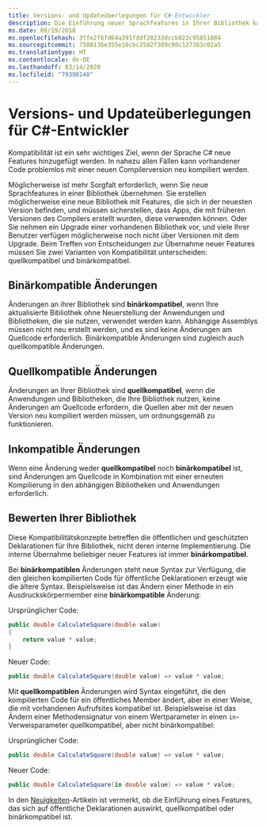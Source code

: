 ```yaml
---
title: Versions- und Updateüberlegungen für C#-Entwickler
description: Die Einführung neuer Sprachfeatures in Ihrer Bibliothek kann sich auf den Code auswirken, der sie verwendet.
ms.date: 09/19/2018
ms.openlocfilehash: 3ffe2f6fd64a391fddf28233dccb022c95851884
ms.sourcegitcommit: 7588136e355e10cbc2582f389c90c127363c02a5
ms.translationtype: HT
ms.contentlocale: de-DE
ms.lasthandoff: 03/14/2020
ms.locfileid: "79398148"
---
```

# <a name="version-and-update-considerations-for-c-developers"></a>Versions- und Updateüberlegungen für C#-Entwickler

Kompatibilität ist ein sehr wichtiges Ziel, wenn der Sprache C# neue Features hinzugefügt werden. In nahezu allen Fällen kann vorhandener Code problemlos mit einer neuen Compilerversion neu kompiliert werden.

Möglicherweise ist mehr Sorgfalt erforderlich, wenn Sie neue Sprachfeatures in einer Bibliothek übernehmen. Sie erstellen möglicherweise eine neue Bibliothek mit Features, die sich in der neuesten Version befinden, und müssen sicherstellen, dass Apps, die mit früheren Versionen des Compilers erstellt wurden, diese verwenden können. Oder Sie nehmen ein Upgrade einer vorhandenen Bibliothek vor, und viele Ihrer Benutzer verfügen möglicherweise noch nicht über Versionen mit dem Upgrade. Beim Treffen von Entscheidungen zur Übernahme neuer Features müssen Sie zwei Varianten von Kompatibilität unterscheiden: quellkompatibel und binärkompatibel.

## <a name="binary-compatible-changes"></a>Binärkompatible Änderungen

Änderungen an ihrer Bibliothek sind **binärkompatibel**, wenn Ihre aktualisierte Bibliothek ohne Neuerstellung der Anwendungen und Bibliotheken, die sie nutzen, verwendet werden kann. Abhängige Assemblys müssen nicht neu erstellt werden, und es sind keine Änderungen am Quellcode erforderlich. Binärkompatible Änderungen sind zugleich auch quellkompatible Änderungen.

## <a name="source-compatible-changes"></a>Quellkompatible Änderungen

Änderungen an Ihrer Bibliothek sind **quellkompatibel**, wenn die Anwendungen und Bibliotheken, die Ihre Bibliothek nutzen, keine Änderungen am Quellcode erfordern, die Quellen aber mit der neuen Version neu kompiliert werden müssen, um ordnungsgemäß zu funktionieren.

## <a name="incompatible-changes"></a>Inkompatible Änderungen

Wenn eine Änderung weder **quellkompatibel** noch **binärkompatibel** ist, sind Änderungen am Quellcode in Kombination mit einer erneuten Kompilierung in den abhängigen Bibliotheken und Anwendungen erforderlich.

## <a name="evaluate-your-library"></a>Bewerten Ihrer Bibliothek

Diese Kompatibilitätskonzepte betreffen die öffentlichen und geschützten Deklarationen für Ihre Bibliothek, nicht deren interne Implementierung. Die interne Übernahme beliebiger neuer Features ist immer **binärkompatibel**.  

Bei **binärkompatiblen** Änderungen steht neue Syntax zur Verfügung, die den gleichen kompilierten Code für öffentliche Deklarationen erzeugt wie die ältere Syntax. Beispielsweise ist das Ändern einer Methode in ein Ausdruckskörpermember eine **binärkompatible** Änderung:

Ursprünglicher Code:

```csharp
public double CalculateSquare(double value)
{
    return value * value;
}
```

Neuer Code:

```csharp
public double CalculateSquare(double value) => value * value;
```

Mit **quellkompatiblen** Änderungen wird Syntax eingeführt, die den kompilierten Code für ein öffentliches Member ändert, aber in einer Weise, die mit vorhandenen Aufrufsites kompatibel ist. Beispielsweise ist das Ändern einer Methodensignatur von einem Wertparameter in einen `in`-Verweisparameter quellkompatibel, aber nicht binärkompatibel:

Ursprünglicher Code:

```csharp
public double CalculateSquare(double value) => value * value;
```

Neuer Code:

```csharp
public double CalculateSquare(in double value) => value * value;
```

In den [Neuigkeiten](index.md)-Artikeln ist vermerkt, ob die Einführung eines Features, das sich auf öffentliche Deklarationen auswirkt, quellkompatibel oder binärkompatibel ist.
